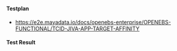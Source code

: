 ### 

#### Testplan

- https://e2e.mayadata.io/docs/openebs-enterprise/OPENEBS-FUNCTIONAL/TCID-JIVA-APP-TARGET-AFFINITY


#### Test Result
